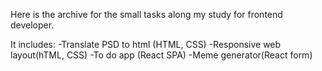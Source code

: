 Here is the archive for the small tasks along my study for frontend developer.

It includes:
-Translate PSD to html (HTML, CSS)
-Responsive web layout(hTML, CSS)
-To do app (React SPA)
-Meme generator(React form)
